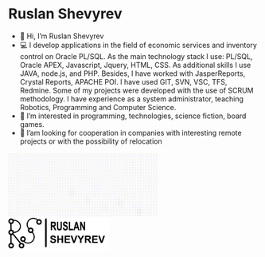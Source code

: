 # Ruslan Shevyrev

- :wave: Hi, I’m Ruslan Shevyrev
- :computer: I develop applications in the field of economic services and inventory control on Oracle PL/SQL. As the main technology stack I use: PL/SQL, Oracle APEX, Javascript, Jquery, HTML, CSS. As additional skills I use JAVA, node.js, and PHP. Besides, I have worked with JasperReports, Crystal Reports, APACHE POI. I have used GIT, SVN, VSC, TFS, Redmine. Some of my projects were developed with the use of SCRUM methodology. I have experience as a system administrator, teaching Robotics, Programming and Computer Science.
- :book: I’m interested in programming, technologies, science fiction, board games.
- :eyes: I’am looking for cooperation in companies with interesting remote projects or with the possibility of relocation

<div id="main" align="left">
  <img src="/logoRS/logo_mini.gif" width="60%" title="logo">
  <img src="/logoRS/logoRS_FULL.png" width="40%" title="RuslanShevyrev">
</div>

